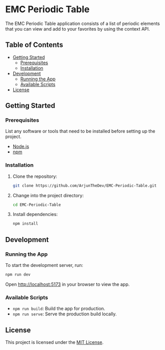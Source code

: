 # EMC Periodic Table

The EMC Periodic Table application consists of a list of periodic elements that you can view and add to your favorites by using the context API.

## Table of Contents

- [Getting Started](#getting-started)
  - [Prerequisites](#prerequisites)
  - [Installation](#installation)
- [Development](#development)
  - [Running the App](#running-the-app)
  - [Available Scripts](#available-scripts)
- [License](#license)

## Getting Started

### Prerequisites

List any software or tools that need to be installed before setting up the project.

- [Node.js](https://nodejs.org/)
- [npm](https://www.npmjs.com/)

### Installation

1. Clone the repository:

   ```bash
   git clone https://github.com/ArjunTheDev/EMC-Periodic-Table.git
   ```

2. Change into the project directory:

   ```bash
   cd EMC-Periodic-Table
   ```

3. Install dependencies:

   ```bash
   npm install
   ```

## Development

### Running the App

To start the development server, run:

```bash
npm run dev
```

Open [http://localhost:5173](http://localhost:5173) in your browser to view the app.

### Available Scripts

- `npm run build`: Build the app for production.
- `npm run serve`: Serve the production build locally.

## License

This project is licensed under the [MIT License](LICENSE.md).

